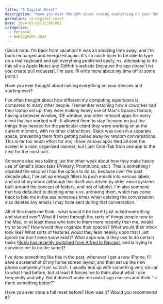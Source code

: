 ```yaml
---
title: "A Digital Reset"
description: "Have you ever thought about nuking everything on your devices and starting over?"
permalink: /a-digital-reset
date: 2024-05-09T15:00:00Z
categories: 
  - Personal
  - WeblogPoMo 2024
---
```


(Quick note: I'm back from vacation! It was an amazing time away, and I'm back recharged and energized again. It's so much nicer to be able to type on a real keyboard and get everything published easily, vs. attempting to do this all via Apple Notes and GitHub's website [because the app doesn't let you create pull requests]. I'm sure I'll write more about my time off at some point.)

Have you ever thought about nuking everything on your devices and starting over?

I've often thought about how different my computing experience is compared to many other people. I remember watching how a coworker had their laptop set up; they were making heavy use of Mac's Spaces feature, having a browser window, IDE window, and other relevant apps for every client that we worked with. It allowed them to stay focused on just the things they needed for the particular client they were working on at the current moment, with no other distractions. Slack was even in a separate space, preventing them from getting pulled away by random conversations. This is far too much effort for me; I have various apps tiled all over the screen in a nice, organized manner, but I just Cmd-Tab from one app to the next for the most part.

Someone else was talking just the other week about how they make heavy use of Gmail's inbox tabs (Primary, Promotions, etc.). This is something I disabled the second I had the option to do so, because over the past decade plus, I've set up enough filters to push emails into various labels and out of my inbox (although this itself was driven by older email systems built around the concept of folders, and not of labels). I'm also someone that has defaulted to deleting emails vs. archiving them, which has come back to bite me in the ass numerous times when deleting the conversation also deletes any emails I may have sent during that conversation.

All of this made me think.. what would it be like if I just nuked everything and started over? What if I went through the sorts of things people new to the Mac, or at least those who took to them more recently than me, would try to solve? How would they organize their spaces? What would their inbox look like? What sorts of features would they lean heavily upon that I just ignore (or don't even know exist)? What apps would they use to do certain tasks ([Robb has recently switched from Alfred to Raycast](https://rknight.me/blog/trying-raycast-part-one/), and is trying to convince me to do the same)?

I've done something like this in the past; whenever I get a new iPhone, I'll save a screenshot of my home screen layout, and then set up the new phone completely from scratch. I usually end up with something very similar to what I had before, but at least it forces me to think about what I use frequently and why. But it doesn't make me revisit app choices and think "is there something better?"

Have you ever done a full reset before? How was it? Would you recommend it?
